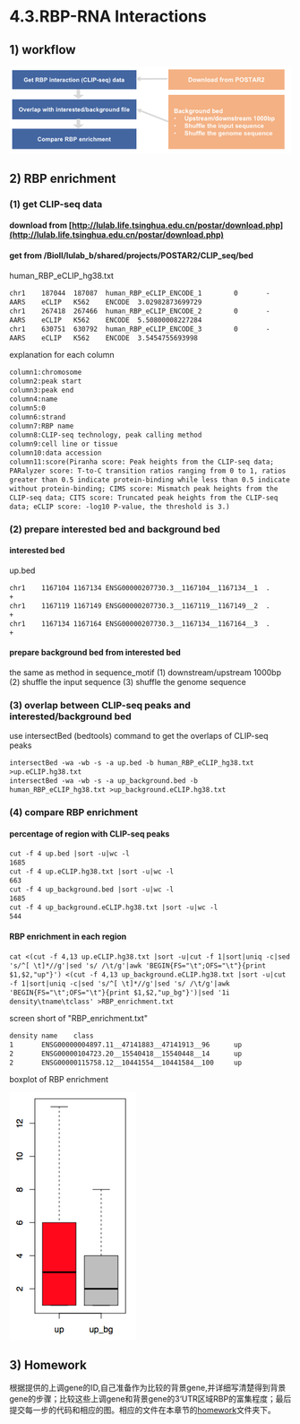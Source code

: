 # 4.3.RBP-RNA Interactions

## 1\) workflow

![](../../.gitbook/assets/rbp.pipeline.png)

## 2\) RBP enrichment

### \(1\) get CLIP-seq data

#### download from [http://lulab.life.tsinghua.edu.cn/postar/download.php](http://lulab.life.tsinghua.edu.cn/postar/download.php)

#### get from /BioII/lulab\_b/shared/projects/POSTAR2/CLIP\_seq/bed

human\_RBP\_eCLIP\_hg38.txt

```text
chr1    187044  187087  human_RBP_eCLIP_ENCODE_1        0       -       AARS    eCLIP   K562    ENCODE  3.02982873699729
chr1    267418  267466  human_RBP_eCLIP_ENCODE_2        0       -       AARS    eCLIP   K562    ENCODE  5.50800008227284
chr1    630751  630792  human_RBP_eCLIP_ENCODE_3        0       -       AARS    eCLIP   K562    ENCODE  3.5454755693998
```

explanation for each column

```text
column1:chromosome
column2:peak start 
column3:peak end
column4:name
column5:0
column6:strand
column7:RBP name
column8:CLIP-seq technology, peak calling method
column9:cell line or tissue
column10:data accession
column11:score(Piranha score: Peak heights from the CLIP-seq data; PARalyzer score: T-to-C transition ratios ranging from 0 to 1, ratios greater than 0.5 indicate protein-binding while less than 0.5 indicate without protein-binding; CIMS score: Mismatch peak heights from the CLIP-seq data; CITS score: Truncated peak heights from the CLIP-seq data; eCLIP score: -log10 P-value, the threshold is 3.)
```

### \(2\) prepare interested bed and background bed

#### interested bed

up.bed

```text
chr1    1167104 1167134 ENSG00000207730.3__1167104__1167134__1  .       +
chr1    1167119 1167149 ENSG00000207730.3__1167119__1167149__2  .       +
chr1    1167134 1167164 ENSG00000207730.3__1167134__1167164__3  .       +
```

#### prepare background bed from interested bed

the same as method in sequence\_motif \(1\) downstream/upstream 1000bp \(2\) shuffle the input sequence \(3\) shuffle the genome sequence

### \(3\) overlap between CLIP-seq peaks and interested/background bed

use intersectBed \(bedtools\) command to get the overlaps of CLIP-seq peaks

```text
intersectBed -wa -wb -s -a up.bed -b human_RBP_eCLIP_hg38.txt >up.eCLIP.hg38.txt
intersectBed -wa -wb -s -a up_background.bed -b human_RBP_eCLIP_hg38.txt >up_background.eCLIP.hg38.txt
```

### \(4\) compare RBP enrichment

#### percentage of region with CLIP-seq peaks

```text
cut -f 4 up.bed |sort -u|wc -l
1685
cut -f 4 up.eCLIP.hg38.txt |sort -u|wc -l
663
cut -f 4 up_background.bed |sort -u|wc -l
1685
cut -f 4 up_background.eCLIP.hg38.txt |sort -u|wc -l
544
```

#### RBP enrichment in each region

```text
cat <(cut -f 4,13 up.eCLIP.hg38.txt |sort -u|cut -f 1|sort|uniq -c|sed 's/^[ \t]*//g'|sed 's/ /\t/g'|awk 'BEGIN{FS="\t";OFS="\t"}{print $1,$2,"up"}') <(cut -f 4,13 up_background.eCLIP.hg38.txt |sort -u|cut -f 1|sort|uniq -c|sed 's/^[ \t]*//g'|sed 's/ /\t/g'|awk 'BEGIN{FS="\t";OFS="\t"}{print $1,$2,"up_bg"}')|sed '1i density\tname\tclass' >RBP_enrichment.txt
```

screen short of "RBP\_enrichment.txt"

```text
density name    class
1       ENSG00000004897.11__47141883__47141913__96      up
2       ENSG00000104723.20__15540418__15540448__14      up
2       ENSG00000115758.12__10441554__10441584__100     up
```

boxplot of RBP enrichment

![](../../.gitbook/assets/rbp_enrichment.png)


## 3\) Homework
根据提供的上调gene的ID,自己准备作为比较的背景gene,并详细写清楚得到背景gene的步骤；比较这些上调gene和背景gene的3‘UTR区域RBP的富集程度；最后提交每一步的代码和相应的图。相应的文件在本章节的[homework](https://github.com/lulab/teaching_book/tree/master/files/PART_III/4.network/RBP_interaction/RBP_interaction.homework)文件夹下。


